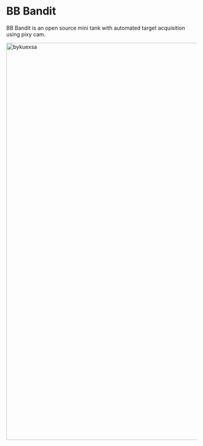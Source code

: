 # BB Bandit
BB Bandit is an open source mini tank with automated target acquisition using pixy cam. 

<img width="1400" height="1050" alt="bykuexsa" src="https://github.com/user-attachments/assets/fb357c19-f186-42a7-89cc-c8b6ba519553" />
